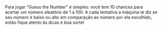 Para jogar "Guess the Number" é simples: você tem 10 chances para acertar um número aleatório de 1 a 100. A cada tentativa a máquina te diz se seu número é baixo ou alto em comparação ao número por ela escolhido, então fique atento às dicas e boa sorte!
